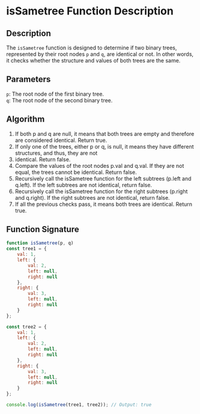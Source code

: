 # isSametree Function Description

## Description
The `isSametree` function is designed to determine if two binary trees, represented by their root nodes `p` and `q`, are identical or not. In other words, it checks whether the structure and values of both trees are the same.

## Parameters
`p`: The root node of the first binary tree. <br>
`q`: The root node of the second binary tree.

## Algorithm
1. If both p and q are null, it means that both trees are empty and therefore are considered identical. Return true.
2. If only one of the trees, either p or q, is null, it means they have different structures, and thus, they are not 
3. identical. Return false.
4. Compare the values of the root nodes p.val and q.val. If they are not equal, the trees cannot be identical. Return false.
5. Recursively call the isSametree function for the left subtrees (p.left and q.left). If the left subtrees are not identical, return false.
6. Recursively call the isSametree function for the right subtrees (p.right and q.right). If the right subtrees are not identical, return false.
7. If all the previous checks pass, it means both trees are identical. Return true.

## Function Signature
```javascript
function isSametree(p, q)
const tree1 = {
    val: 1,
    left: {
        val: 2,
        left: null,
        right: null
    },
    right: {
        val: 3,
        left: null,
        right: null
    }
};

const tree2 = {
    val: 1,
    left: {
        val: 2,
        left: null,
        right: null
    },
    right: {
        val: 3,
        left: null,
        right: null
    }
};

console.log(isSametree(tree1, tree2)); // Output: true


